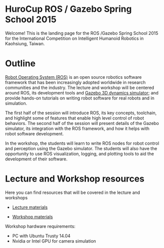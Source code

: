 HuroCup ROS / Gazebo Spring School 2015 
=

Welcome! This is the landing page for the ROS /Gazebo Spring School 2015 for the International Competition on Intelligent Humanoid Robotics in Kaohsiung, Taiwan.

Outline
=

[Robot Operating System (ROS)](http://wiki.ros.org) is an open source robotics software framework that has been increasingly adopted worldwide in research communities and the industry. The lecture and workshop will be centered around ROS, its development tools and [Gazebo 3D dynamics simulator](http://gazebosim.org); and provide hands-on tutorials on writing robot software for real robots and in simulation.

The first half of the session will introduce ROS, its key concepts, toolchain, and highlight some of features that enable high level control of robot behaviors. The second half of the session will present details of the Gazebo simulator, its integration with the ROS framework, and how it helps with robot software development.

In the workshop, the students will learn to write ROS nodes for robot control and perception using the Gazebo simulator. The students will also have the opportunity to use ROS visualization, logging, and plotting tools to aid the development of their software.

Lecture and Workshop resources
=

Here you can find resources that will be covered in the lecture and workshops

* [Lecture materials](https://bitbucket.org/osrf/huro-cup-spring-school-2015/wiki/Lecture)

* [Workshop materials](https://bitbucket.org/osrf/huro-cup-spring-school-2015/wiki/Workshop)

Workshop hardware requirements:

 * PC with Ubuntu Trusty 14.04
 * Nvidia or Intel GPU for camera simulation



